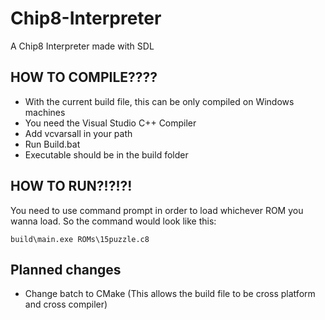 # Chip8-Interpreter

A Chip8 Interpreter made with SDL

## HOW TO COMPILE????
- With the current build file, this can be only compiled on Windows machines
- You need the Visual Studio C++ Compiler
- Add vcvarsall in your path
- Run Build.bat
- Executable should be in the build folder


## HOW TO RUN?!?!?!
You need to use command prompt in order to load whichever ROM you wanna load.
So the command would look like this: 

`build\main.exe ROMs\15puzzle.c8`


## Planned changes
- Change batch to CMake (This allows the build file to be cross platform and cross compiler)